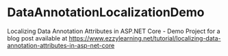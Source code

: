 # DataAnnotationLocalizationDemo
Localizing Data Annotation Attributes in ASP.NET Core - Demo Project for a blog post available at https://www.ezzylearning.net/tutorial/localizing-data-annotation-attributes-in-asp-net-core
